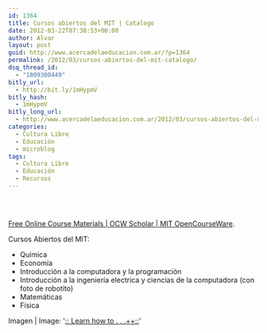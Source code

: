 ```yaml
---
id: 1364
title: Cursos abiertos del MIT | Catalogo
date: 2012-03-22T07:38:53+00:00
author: Alvar
layout: post
guid: http://www.acercadelaeducacion.com.ar/?p=1364
permalink: /2012/03/cursos-abiertos-del-mit-catalogo/
dsq_thread_id:
  - "1809300449"
bitly_url:
  - http://bit.ly/1mHypmV
bitly_hash:
  - 1mHypmV
bitly_long_url:
  - http://www.acercadelaeducacion.com.ar/2012/03/cursos-abiertos-del-mit-catalogo/
categories:
  - Cultura Libre
  - Educación
  - microblog
tags:
  - Cultura Libre
  - Educación
  - Recursos
---
```

&nbsp;
<p style="text-align: center;"><a href="http://ocw.mit.edu/courses/ocw-scholar/"><img src='http://www.acercadelaeducacion.com.ar/wp-content/uploads/2012/03/6-01SC-thumb.jpg' alt='' /></a></p>
<a href="http://ocw.mit.edu/courses/ocw-scholar/">Free Online Course Materials | OCW Scholar | MIT OpenCourseWare</a>.

Cursos Abiertos del MIT:
<ul>
	<li>Química</li>
	<li>Economía</li>
	<li>Introducción a la computadora y la programación</li>
	<li>Introducción a la ingeniería electrica y ciencias de la computadora (con foto de robotito)</li>
	<li>Matemáticas</li>
	<li>Física</li>
</ul>
Imagen | <span>Image: '<a href="http://www.flickr.com/photos/66548401@N00/3368336791">:: Learn how to . . .++::</a>' </span>